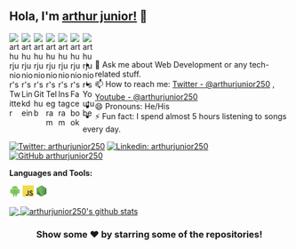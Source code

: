 ## Hola, I'm [arthur junior!](https://www.arthurjunior.tk) 👋



<a href="https://twitter.com/arthurjunior250">
  <img align="left" alt="arthurjunior's Twitter" width="22px" src="https://cdn.jsdelivr.net/npm/simple-icons@v3/icons/twitter.svg" />
</a>
<a href="https://https://www.linkedin.com/in/dusabimana-arthur-junior-a8189820a/">
  <img align="left" alt="arthurjunior's Linkdein" width="22px" src="https://cdn.jsdelivr.net/npm/simple-icons@v3/icons/linkedin.svg" />
</a>
<a href="https://github.com/arthurjunior250">
  <img align="left" alt="arthurjunior's Github" width="22px" src="https://cdn.jsdelivr.net/npm/simple-icons@v3/icons/github.svg" />
</a>
<a href="https://t.me/arthurjunior250">
  <img align="left" alt="arthurjunior's Telegram" width="22px" src="https://cdn.jsdelivr.net/npm/simple-icons@v3/icons/telegram.svg" />
</a>
<a href="https://instagram.com/arthurjunior250/">
  <img align="left" alt="arthurjunior's Instagram" width="22px" src="https://cdn.jsdelivr.net/npm/simple-icons@v3/icons/instagram.svg" />
</a>
<a href="https://www.facebook.com/marcus arthur junior/">
  <img align="left" alt="arthurjunior's Facebook" width="22px" src="https://cdn.jsdelivr.net/npm/simple-icons@v3/icons/facebook.svg" />
</a>
<a href="https://www.youtube.com/arthurjunior250/">
  <img align="left" alt="arthurjunior's Youtube" width="22px" src="https://cdn.jsdelivr.net/npm/simple-icons@v3/icons/youtube.svg" />
</a>

<br/>
<br/>


<!-- - 🔭 I’m currently working on [Frontier](https://frontier.xyz/). -->
<!-- - 🌱 I’m currently learning more about BlockChain. -->
<!-- - 👯 I’m looking to collaborate on [Youtube](https://youtube.com/arthurjunior250). -->
<!-- - 🤔 I’m looking for help with VelocityX documentation. -->
- 💬 Ask me about Web Development or any tech-related stuff.
- 📫 How to reach me: [Twitter - @arthurjunior250](https://twitter.com/arthurjunior250) , [Youtube - @arthurjunior250](https://youtube.com/arthurjunior250)
- 😄 Pronouns: He/His
- ⚡ Fun fact: I spend almost 5 hours listening to songs every day.

[![Twitter: arthurjunior250](https://img.shields.io/twitter/follow/arthurjunior250?style=social)](https://twitter.com/arthurjunior250)
[![Linkedin: arthurjunior250](https://img.shields.io/badge/-arthurjunior250-blue?style=flat-square&logo=Linkedin&logoColor=white&link=https://https://www.linkedin.com/in/dusabimana-arthur-junior-a8189820a/)](https://https://www.linkedin.com/in/dusabimana-arthur-junior-a8189820a/)
[![GitHub arthurjunior250](https://img.shields.io/github/followers/arthurjunior250?label=follow&style=social)](https://github.com/arthurjunior250)



**Languages and Tools:**  

<code><img height="20" src="https://raw.githubusercontent.com/github/explore/80688e429a7d4ef2fca1e82350fe8e3517d3494d/topics/android/android.png"></code>
<code><img height="20" src="https://raw.githubusercontent.com/github/explore/80688e429a7d4ef2fca1e82350fe8e3517d3494d/topics/javascript/javascript.png"></code>
<code><img height="20" src="https://raw.githubusercontent.com/github/explore/80688e429a7d4ef2fca1e82350fe8e3517d3494d/topics/nodejs/nodejs.png"></code>    

<a href="https://github.com/arthurjunior250">
  <img align="center" src="https://github-readme-stats.vercel.app/api/top-langs/?username=arthurjunior250&theme=light&hide_langs_below=1" />
</a>
<a href="https://github.com/arthurjunior250">
 <img align="center" src="https://github-readme-stats.vercel.app/api?username=arthurjunior250&show_icons=true&theme=light&line_height=27" alt="arthurjunior250's github stats"/>
</a>



<div align="center">

### Show some ❤️ by starring some of the repositories!

</div>

